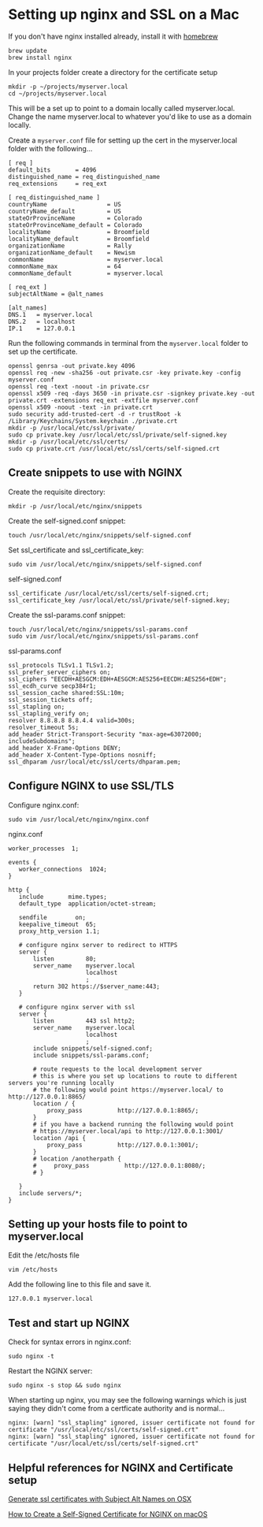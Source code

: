 # Setting up nginx and SSL on a Mac

If you don't have nginx installed already, install it with [homebrew](https://docs.brew.sh/Installation)
```
brew update
brew install nginx
```

In your projects folder create a directory for the certificate setup
```
mkdir -p ~/projects/myserver.local
cd ~/projects/myserver.local
```

This will be a set up to point to a domain locally called myserver.local. Change the name myserver.local
to whatever you'd like to use as a domain locally.

Create a `myserver.conf` file for setting up the cert in the myserver.local folder with the following...

```
[ req ]
default_bits       = 4096
distinguished_name = req_distinguished_name
req_extensions     = req_ext

[ req_distinguished_name ]
countryName                 = US
countryName_default         = US
stateOrProvinceName         = Colorado
stateOrProvinceName_default = Colorado
localityName                = Broomfield
localityName_default        = Broomfield
organizationName            = Rally
organizationName_default    = Newism
commonName                  = myserver.local
commonName_max              = 64
commonName_default          = myserver.local

[ req_ext ]
subjectAltName = @alt_names

[alt_names]
DNS.1   = myserver.local
DNS.2   = localhost
IP.1    = 127.0.0.1 
```

Run the following commands in terminal from the `myserver.local` folder to set up the certificate.
```
openssl genrsa -out private.key 4096
openssl req -new -sha256 -out private.csr -key private.key -config myserver.conf
openssl req -text -noout -in private.csr
openssl x509 -req -days 3650 -in private.csr -signkey private.key -out private.crt -extensions req_ext -extfile myserver.conf
openssl x509 -noout -text -in private.crt
sudo security add-trusted-cert -d -r trustRoot -k /Library/Keychains/System.keychain ./private.crt
mkdir -p /usr/local/etc/ssl/private/
sudo cp private.key /usr/local/etc/ssl/private/self-signed.key
mkdir -p /usr/local/etc/ssl/certs/
sudo cp private.crt /usr/local/etc/ssl/certs/self-signed.crt
```

## Create snippets to use with NGINX
Create the requisite directory:
```
mkdir -p /usr/local/etc/nginx/snippets
```

Create the self-signed.conf snippet:
```
touch /usr/local/etc/nginx/snippets/self-signed.conf
```

Set ssl_certificate and ssl_certificate_key:
```
sudo vim /usr/local/etc/nginx/snippets/self-signed.conf
```

self-signed.conf
```
ssl_certificate /usr/local/etc/ssl/certs/self-signed.crt;
ssl_certificate_key /usr/local/etc/ssl/private/self-signed.key;
```

Create the ssl-params.conf snippet:

```
touch /usr/local/etc/nginx/snippets/ssl-params.conf
sudo vim /usr/local/etc/nginx/snippets/ssl-params.conf
```

ssl-params.conf
```
ssl_protocols TLSv1.1 TLSv1.2;
ssl_prefer_server_ciphers on;
ssl_ciphers "EECDH+AESGCM:EDH+AESGCM:AES256+EECDH:AES256+EDH";
ssl_ecdh_curve secp384r1;
ssl_session_cache shared:SSL:10m;
ssl_session_tickets off;
ssl_stapling on;
ssl_stapling_verify on;
resolver 8.8.8.8 8.8.4.4 valid=300s;
resolver_timeout 5s;
add_header Strict-Transport-Security "max-age=63072000; includeSubdomains";
add_header X-Frame-Options DENY;
add_header X-Content-Type-Options nosniff;
ssl_dhparam /usr/local/etc/ssl/certs/dhparam.pem;
```

## Configure NGINX to use SSL/TLS
Configure nginx.conf:
```
sudo vim /usr/local/etc/nginx/nginx.conf
```

nginx.conf
```
worker_processes  1;
 
events {
   worker_connections  1024;
}
 
http {
   include       mime.types;
   default_type  application/octet-stream;
 
   sendfile        on;
   keepalive_timeout  65;
   proxy_http_version 1.1;
 
   # configure nginx server to redirect to HTTPS
   server {
       listen         80;
       server_name    myserver.local
                      localhost
                      ;
       return 302 https://$server_name:443;
   }
 
   # configure nginx server with ssl
   server {
       listen         443 ssl http2;
       server_name    myserver.local
                      localhost
                      ;
       include snippets/self-signed.conf;
       include snippets/ssl-params.conf;
 
       # route requests to the local development server
       # this is where you set up locations to route to different servers you're running locally
       # the following would point https://myserver.local/ to http://127.0.0.1:8865/
       location / {
           proxy_pass          http://127.0.0.1:8865/;
       }
       # if you have a backend running the following would point 
       # https://myserver.local/api to http://127.0.0.1:3001/
       location /api {
           proxy_pass          http://127.0.0.1:3001/;
       }
       # location /anotherpath {
       #     proxy_pass          http://127.0.0.1:8080/;
       # }

   }
   include servers/*;
}
```

## Setting up your hosts file to point to myserver.local

Edit the /etc/hosts file
```
vim /etc/hosts
```

Add the following line to this file and save it.
```
127.0.0.1 myserver.local
```

## Test and start up NGINX
Check for syntax errors in nginx.conf:
```
sudo nginx -t
```

Restart the NGINX server:
```
sudo nginx -s stop && sudo nginx
```

When starting up nginx, you may see the following warnings which is just saying they didn't come from a certficate authority and is normal...
```
nginx: [warn] "ssl_stapling" ignored, issuer certificate not found for certificate "/usr/local/etc/ssl/certs/self-signed.crt"
nginx: [warn] "ssl_stapling" ignored, issuer certificate not found for certificate "/usr/local/etc/ssl/certs/self-signed.crt"
```

## Helpful references for NGINX and Certificate setup

[Generate ssl certificates with Subject Alt Names on OSX](https://gist.github.com/leevigraham/e70bc5c0a585f40536252abab61875d8)

[How to Create a Self-Signed Certificate for NGINX on macOS](https://nickolaskraus.org/articles/how-to-create-a-self-signed-certificate-for-nginx-on-macos/)

